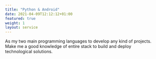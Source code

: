 ```yaml
---
title: "Python & Android"
date: 2021-04-09T12:12:12+01:00
featured: true
weight: 1
layout: service
---
```


As my two main programming languages to develop any kind of projects. Make me a good knowledge of entire stack to build and deploy technological solutions.